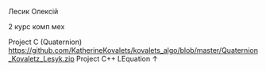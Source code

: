 Лесик Олексій

2 курс комп мех

Project C (Quaternion) https://github.com/KatherineKovalets/kovalets_algo/blob/master/Quaternion_Kovaletz_Lesyk.zip
Project C++ LEquation ↑
